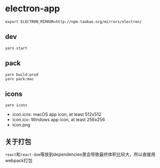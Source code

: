 # electron-app

```
export ELECTRON_MIRROR=http://npm.taobao.org/mirrors/electron/
```

## dev

```
yarn start
```

## pack

```
yarn build:prod
yarn pack:mac
```

## icons

```
yarn icons
```

* icon.icns: macOS app icon, at least 512x512
* icon.ico: Windows app icon, at least 256x256
* icon.png

## 关于打包

`react`和`react-dom`等放到dependencies里会导致最终体积比较大，所以直接用webpack打包
